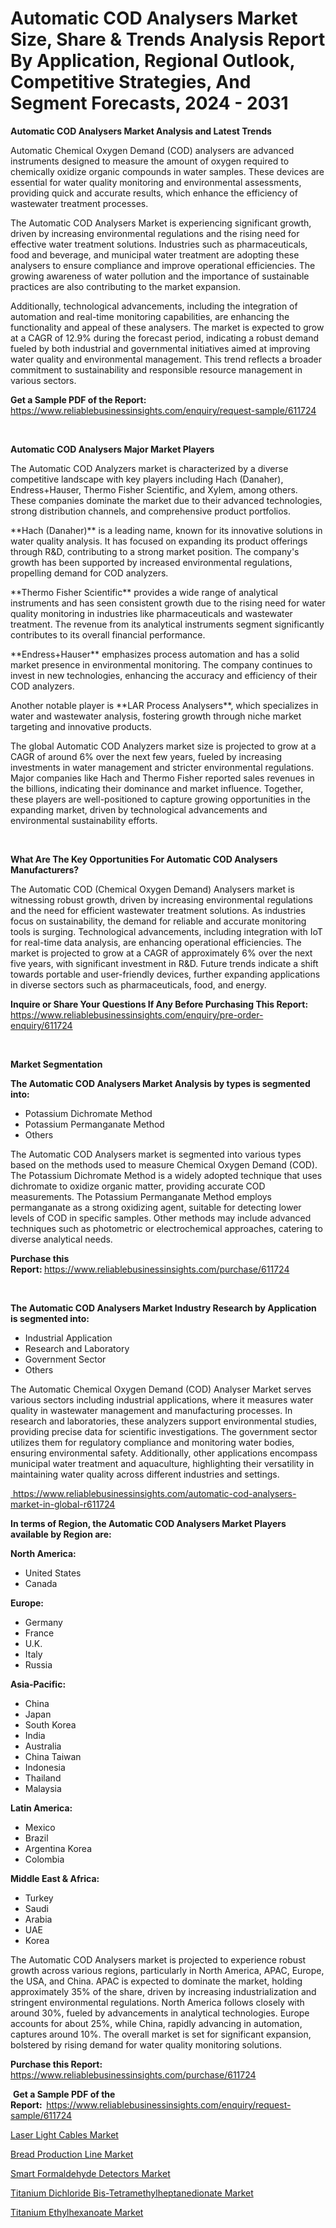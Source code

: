 <p><h1>Automatic COD Analysers Market Size, Share & Trends Analysis Report By Application, Regional Outlook, Competitive Strategies, And Segment Forecasts, 2024 - 2031</h1></p><p><strong>Automatic COD Analysers Market Analysis and Latest Trends</strong></p>
<p><p>Automatic Chemical Oxygen Demand (COD) analysers are advanced instruments designed to measure the amount of oxygen required to chemically oxidize organic compounds in water samples. These devices are essential for water quality monitoring and environmental assessments, providing quick and accurate results, which enhance the efficiency of wastewater treatment processes.</p><p>The Automatic COD Analysers Market is experiencing significant growth, driven by increasing environmental regulations and the rising need for effective water treatment solutions. Industries such as pharmaceuticals, food and beverage, and municipal water treatment are adopting these analysers to ensure compliance and improve operational efficiencies. The growing awareness of water pollution and the importance of sustainable practices are also contributing to the market expansion.</p><p>Additionally, technological advancements, including the integration of automation and real-time monitoring capabilities, are enhancing the functionality and appeal of these analysers. The market is expected to grow at a CAGR of 12.9% during the forecast period, indicating a robust demand fueled by both industrial and governmental initiatives aimed at improving water quality and environmental management. This trend reflects a broader commitment to sustainability and responsible resource management in various sectors.</p></p>
<p><strong>Get a Sample PDF of the Report:&nbsp;</strong> <a href="https://www.reliablebusinessinsights.com/enquiry/request-sample/611724?utm_campaign=1405&utm_medium=2&utm_source=Github&utm_content=ia&utm_term=03102024&utm_id=automatic-cod-analysers">https://www.reliablebusinessinsights.com/enquiry/request-sample/611724</a></p>
<p>&nbsp;</p>
<p><strong>Automatic COD Analysers Major Market Players</strong></p>
<p><p>The Automatic COD Analyzers market is characterized by a diverse competitive landscape with key players including Hach (Danaher), Endress+Hauser, Thermo Fisher Scientific, and Xylem, among others. These companies dominate the market due to their advanced technologies, strong distribution channels, and comprehensive product portfolios.</p><p>**Hach (Danaher)** is a leading name, known for its innovative solutions in water quality analysis. It has focused on expanding its product offerings through R&D, contributing to a strong market position. The company's growth has been supported by increased environmental regulations, propelling demand for COD analyzers.</p><p>**Thermo Fisher Scientific** provides a wide range of analytical instruments and has seen consistent growth due to the rising need for water quality monitoring in industries like pharmaceuticals and wastewater treatment. The revenue from its analytical instruments segment significantly contributes to its overall financial performance.</p><p>**Endress+Hauser** emphasizes process automation and has a solid market presence in environmental monitoring. The company continues to invest in new technologies, enhancing the accuracy and efficiency of their COD analyzers. </p><p>Another notable player is **LAR Process Analysers**, which specializes in water and wastewater analysis, fostering growth through niche market targeting and innovative products. </p><p>The global Automatic COD Analyzers market size is projected to grow at a CAGR of around 6% over the next few years, fueled by increasing investments in water management and stricter environmental regulations. Major companies like Hach and Thermo Fisher reported sales revenues in the billions, indicating their dominance and market influence. Together, these players are well-positioned to capture growing opportunities in the expanding market, driven by technological advancements and environmental sustainability efforts.</p></p>
<p>&nbsp;</p>
<p><strong>What Are The Key Opportunities For Automatic COD Analysers Manufacturers?</strong></p>
<p><p>The Automatic COD (Chemical Oxygen Demand) Analysers market is witnessing robust growth, driven by increasing environmental regulations and the need for efficient wastewater treatment solutions. As industries focus on sustainability, the demand for reliable and accurate monitoring tools is surging. Technological advancements, including integration with IoT for real-time data analysis, are enhancing operational efficiencies. The market is projected to grow at a CAGR of approximately 6% over the next five years, with significant investment in R&D. Future trends indicate a shift towards portable and user-friendly devices, further expanding applications in diverse sectors such as pharmaceuticals, food, and energy.</p></p>
<p><strong>Inquire or Share Your Questions If Any Before Purchasing This Report:</strong> <a href="https://www.reliablebusinessinsights.com/enquiry/pre-order-enquiry/611724?utm_campaign=1405&utm_medium=2&utm_source=Github&utm_content=ia&utm_term=03102024&utm_id=automatic-cod-analysers">https://www.reliablebusinessinsights.com/enquiry/pre-order-enquiry/611724</a></p>
<p>&nbsp;</p>
<p><strong>Market Segmentation</strong></p>
<p><strong>The Automatic COD Analysers Market Analysis by types is segmented into:</strong></p>
<p><ul><li>Potassium Dichromate Method</li><li>Potassium Permanganate Method</li><li>Others</li></ul></p>
<p><p>The Automatic COD Analysers market is segmented into various types based on the methods used to measure Chemical Oxygen Demand (COD). The Potassium Dichromate Method is a widely adopted technique that uses dichromate to oxidize organic matter, providing accurate COD measurements. The Potassium Permanganate Method employs permanganate as a strong oxidizing agent, suitable for detecting lower levels of COD in specific samples. Other methods may include advanced techniques such as photometric or electrochemical approaches, catering to diverse analytical needs.</p></p>
<p><strong>Purchase this Report:&nbsp;</strong><a href="https://www.reliablebusinessinsights.com/purchase/611724?utm_campaign=1405&utm_medium=2&utm_source=Github&utm_content=ia&utm_term=03102024&utm_id=automatic-cod-analysers">https://www.reliablebusinessinsights.com/purchase/611724</a></p>
<p>&nbsp;</p>
<p><strong>The Automatic COD Analysers Market Industry Research by Application is segmented into:</strong></p>
<p><ul><li>Industrial Application</li><li>Research and Laboratory</li><li>Government Sector</li><li>Others</li></ul></p>
<p><p>The Automatic Chemical Oxygen Demand (COD) Analyser Market serves various sectors including industrial applications, where it measures water quality in wastewater management and manufacturing processes. In research and laboratories, these analyzers support environmental studies, providing precise data for scientific investigations. The government sector utilizes them for regulatory compliance and monitoring water bodies, ensuring environmental safety. Additionally, other applications encompass municipal water treatment and aquaculture, highlighting their versatility in maintaining water quality across different industries and settings.</p></p>
<p><a href="https://www.reliablebusinessinsights.com/automatic-cod-analysers-market-in-global-r611724?utm_campaign=1405&utm_medium=2&utm_source=Github&utm_content=ia&utm_term=03102024&utm_id=automatic-cod-analysers">&nbsp;https://www.reliablebusinessinsights.com/automatic-cod-analysers-market-in-global-r611724</a></p>
<p><strong>In terms of Region, the Automatic COD Analysers Market Players available by Region are:</strong></p>
<p>
    <p> <strong> North America: </strong>
        <ul>
            <li>United States</li>
            <li>Canada</li>
        </ul>
        </p> 
    <p> <strong> Europe: </strong>
        <ul>
            <li>Germany</li>
            <li>France</li>
            <li>U.K.</li>
            <li>Italy</li>
            <li>Russia</li>
        </ul>
        </p> 
    <p> <strong> Asia-Pacific: </strong>
        <ul>
            <li>China</li>
            <li>Japan</li>
            <li>South Korea</li>
            <li>India</li>
            <li>Australia</li>
            <li>China Taiwan</li>
            <li>Indonesia</li>
            <li>Thailand</li>
            <li>Malaysia</li>
        </ul>
        </p> 
    <p> <strong> Latin America: </strong>
        <ul>
            <li>Mexico</li>
            <li>Brazil</li>
            <li>Argentina Korea</li>
            <li>Colombia</li>
        </ul>
        </p> 
    <p> <strong> Middle East & Africa: </strong>
        <ul>
            <li>Turkey</li>
            <li>Saudi</li>
            <li>Arabia</li>
            <li>UAE</li>
            <li>Korea</li>
        </ul>
    </p>
    </p>
<p><p>The Automatic COD Analysers market is projected to experience robust growth across various regions, particularly in North America, APAC, Europe, the USA, and China. APAC is expected to dominate the market, holding approximately 35% of the share, driven by increasing industrialization and stringent environmental regulations. North America follows closely with around 30%, fueled by advancements in analytical technologies. Europe accounts for about 25%, while China, rapidly advancing in automation, captures around 10%. The overall market is set for significant expansion, bolstered by rising demand for water quality monitoring solutions.</p></p>
<p><strong>Purchase this Report: </strong><a href="https://www.reliablebusinessinsights.com/purchase/611724?utm_campaign=1405&utm_medium=2&utm_source=Github&utm_content=ia&utm_term=03102024&utm_id=automatic-cod-analysers">https://www.reliablebusinessinsights.com/purchase/611724</a></p>
<p>&nbsp;<strong>Get a Sample PDF of the Report:&nbsp;&nbsp;</strong><a href="https://www.reliablebusinessinsights.com/enquiry/request-sample/611724?utm_campaign=1405&utm_medium=2&utm_source=Github&utm_content=ia&utm_term=03102024&utm_id=automatic-cod-analysers">https://www.reliablebusinessinsights.com/enquiry/request-sample/611724</a></p>
<p><strong></strong></p>
<p><p><a href="https://www.linkedin.com/pulse/in-depth-laser-light-cables-market-review-size-share-103cagr-5lf2f?utm_campaign=1405&utm_medium=2&utm_source=Github&utm_content=ia&utm_term=03102024&utm_id=automatic-cod-analysers">Laser Light Cables Market</a></p><p><a href="https://www.linkedin.com/pulse/global-bread-production-line-market-focus-product-type-roundbreadlineslongbreadlinessquarebreadlinesothers-hvfzf?utm_campaign=1405&utm_medium=2&utm_source=Github&utm_content=ia&utm_term=03102024&utm_id=automatic-cod-analysers">Bread Production Line Market</a></p><p><a href="https://github.com/FlorianWolf90/Market-Research-Report-List-1/blob/main/smart-formaldehyde-detectors-market.md?utm_campaign=1405&utm_medium=2&utm_source=Github&utm_content=ia&utm_term=03102024&utm_id=automatic-cod-analysers">Smart Formaldehyde Detectors Market</a></p><p><a href="https://issuu.com/reportprime-2/docs/titanium-dichloride-bis-tetramethyl_4d02d3a363a3d8?utm_campaign=1405&utm_medium=2&utm_source=Github&utm_content=ia&utm_term=03102024&utm_id=automatic-cod-analysers">Titanium Dichloride Bis-Tetramethylheptanedionate Market</a></p><p><a href="https://issuu.com/reportprime-2/docs/titanium-ethylhexanoate-market-size_fe271f9fea2634?utm_campaign=1405&utm_medium=2&utm_source=Github&utm_content=ia&utm_term=03102024&utm_id=automatic-cod-analysers">Titanium Ethylhexanoate Market</a></p></p>
